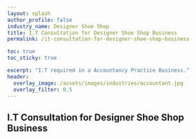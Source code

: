 ```yaml
---
layout: splash 
author_profile: false 
industry_name: Designer Shoe Shop
title: I.T Consultation for Designer Shoe Shop Business
permalink: /it-consultation-for-designer-shoe-shop-business

toc: true
toc_sticky: true

excerpt: "I.T required in a Accountancy Practice Business."
header:
  overlay_image: /assets/images/industries/accountant.jpg
  overlay_filter: 0.5 
---
```


## I.T Consultation for Designer Shoe Shop Business